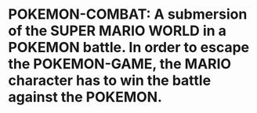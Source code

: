 # POKEMON-COMBAT: A submersion of the SUPER MARIO WORLD in a POKEMON battle. In order to escape the POKEMON-GAME, the MARIO character has to win the battle against the POKEMON. 
